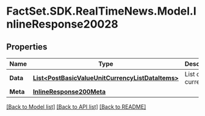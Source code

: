 # FactSet.SDK.RealTimeNews.Model.InlineResponse20028

## Properties

Name | Type | Description | Notes
------------ | ------------- | ------------- | -------------
**Data** | [**List&lt;PostBasicValueUnitCurrencyListDataItems&gt;**](PostBasicValueUnitCurrencyListDataItems.md) | List of currencies. | [optional] 
**Meta** | [**InlineResponse200Meta**](InlineResponse200Meta.md) |  | [optional] 

[[Back to Model list]](../README.md#documentation-for-models) [[Back to API list]](../README.md#documentation-for-api-endpoints) [[Back to README]](../README.md)

